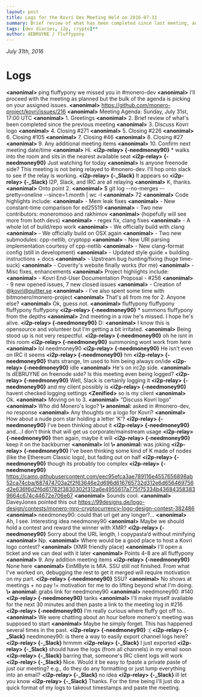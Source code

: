```yaml
---
layout: post
title: Logs for the Kovri Dev Meeting Held on 2016-07-31
summary: Brief review of what has been completed since last meeting, and Kovri Logo
tags: [dev diaries, i2p, crypto]**
author: dEBRUYNE / fluffypony
---
```


*July 31th, 2016*

# Logs

**\<anonimal>** ping fluffypony we missed you in #monero-dev
**\<anonimal>** I'll proceed with the meeting as planned but the bulk of the agenda is picking on your assigned issues.
**\<anonimal>** https://github.com/monero-project/kovri/issues/216
**\<anonimal>** Meeting Agenda: Sunday, July 31st, 17:00 UTC
**\<anonimal>** 1. Greetings
**\<anonimal>** 2. Brief review of what's been completed since the previous meeting
**\<anonimal>** 3. Discuss Kovri logo
**\<anonimal>** 4. Closing #271 
**\<anonimal>** 5. Closing #226 
**\<anonimal>** 6. Closing #105 
**\<anonimal>** 7. Closing #46 
**\<anonimal>** 8. Closing #27 
**\<anonimal>** 9. Any additional meeting items
**\<anonimal>** 10. Confirm next meeting date/time
**\<anonimal>** Hi.
**\<i2p-relay> {-needmoney90}** * walks into the room and sits in the nearest available seat
**\<i2p-relay> {-needmoney90}** Just watching for today
**\<anonimal>** Is anyone freenode side? This meeting is not being relayed to #monero-dev. I'll hop onto slack to see if the relay is working.
**\<i2p-relay> {-_Slack} <needmoney90>** It appears so
**\<i2p-relay> {-_Slack} <needmoney90>** I2P, Slack, and IRC are all relaying
**\<anonimal>** K, thanks.
**\<anonimal>** Onto point 2.
**\<anonimal>** $ git log --no-merges --pretty=oneline --since=1.month | wc -l
**\<anonimal>** 72
**\<anonimal>** Code highlights include:
**\<anonimal>** - Mem leak fixes
**\<anonimal>** - New constant-time comparison for ed25519
**\<anonimal>** - Two new contributors: moneromooo and rakhimov
**\<anonimal>** (hopefully will see more from both devs)
**\<anonimal>** - regex fix, clang fixes
**\<anonimal>** - A whole lot of build/repo work
**\<anonimal>** - We officially build with clang
**\<anonimal>** - We officially build on OSX again
**\<anonimal>** - Two new submodules: cpp-netlib, cryptopp
**\<anonimal>** - New URI parsing implementation courtesy of cpp-netlib
**\<anonimal>** - New clang-format config (still in development)
**\<anonimal>** - Updated style guide + building instructions + docs
**\<anonimal>** - Upstream bug hunting/fixing (huge time-suck)
**\<anonimal>** - Coverity's website finally works (for me)
**\<anonimal>** - Misc fixes, enhancements
**\<anonimal>** Project highlights include:
**\<anonimal>** - Kovri End-User Documentation Proposal - #256
**\<anonimal>** - 9 new opened issues, 7 new closed issues
**\<anonimal>** - Creation of @kovri@quitter.se
**\<anonimal>** - I've also spent some time with bitmonero/monero-project
**\<anonimal>** That's all from me for 2. Anyone else?
**\<anonimal>** Ok, guess not.
**\<anonimal>** fluffypony fluffypony fluffypony fluffypony 
**\<i2p-relay> {-needmoney90}** * summons fluffypony from the depths
**\<anonimal>** 2nd meeting in a row he's missed. I hope he's alive.
**\<i2p-relay> {-needmoney90}** D:
**\<anonimal>** I know this is opensource and volunteer but I'm getting a bit irritated.
**\<anonimal>** Being stood up is not very respectful.
**\<i2p-relay> {-needmoney90}** oh he isnt in this room
**\<i2p-relay> {-needmoney90}** summoning wont work from here
**\<anonimal>** lol needmoney90
**\<i2p-relay> {-needmoney90}** He isn’t even on IRC it seems
**\<i2p-relay> {-needmoney90}** hm
**\<i2p-relay> {-needmoney90}** thats strange, Im used to him being always on/ide
**\<i2p-relay> {-needmoney90}** idle
**\<anonimal>** He's on irc2p side.
**\<anonimal>** Is dEBRUYNE on freenode side? Is this meeting even being logged?
**\<i2p-relay> {-needmoney90}** Well, Slack is certainly logging it
**\<i2p-relay> {-needmoney90}** and my client possibly is
**\<i2p-relay> {-needmoney90}** havent checked logging settings
**\<Zenified>** so is my client
**\<anonimal>** Ok.
**\<anonimal>** Moving on to 3.
**\<anonimal>** "Discuss Kovri logo"
**\<anonimal>** Who did Monero's logo?
**\• anonimal:** asked in #monero-dev, no response
**\<anonimal>** Any thoughts on a logo for Kovri?
**\<anonimal>** How about a nude porn star holding a letter 'K'?
**\<i2p-relay> {-needmoney90}** I've been thinking about it
**\<i2p-relay> {-needmoney90}** and….I don’t think that will get us corporate/mainstream usage
**\<i2p-relay> {-needmoney90}** then again, maybe it will
**\<i2p-relay> {-needmoney90}** keep it on the backburner
**\<anonimal>** lol
**\• anonimal:** was joking
**\<i2p-relay> {-needmoney90}** I’ve been thinking some kind of K made of nodes (like the Ethereum Classic logo), but fading out on half
**\<i2p-relay> {-needmoney90}** though its probably too complex
**\<i2p-relay> {-needmoney90}** https://camo.githubusercontent.com/eec95efca3ae789116e4557656898ab52ca74cba/687474703a2f2f63646e2d696d616765732d312e6d656469756d2e636f6d2f6d61782f3830302f312a6e4955617a775f75334b436843583839664c674c44672e706e67
**\<anonimal>** Sounds cool.
**\<anonimal>** DaveyJones pointed this out https://99designs.de/logo-design/contests/monero-mro-cryptocurrency-logo-design-contest-382486
**\<anonimal>** needmoney90: could that url get any longer?...
**\<anonimal>** Ah, I see. Interesting idea needmoney90
**\<anonimal>** Maybe we should hold a contest and reward the winner with XMR?
**\<i2p-relay> {-needmoney90}** Sorry about the URL length, I copypasta’d without minifying
**\<anonimal>** Np.
**\<anonimal>** Where would be a good place to host a Kovri logo contest?
**\<anonimal>** (XMR friendly place)
**\<anonimal>** I'll open a ticket and we can deal with it later
**\<anonimal>** Points 4-8 are all fluffypony 
**\<anonimal>** 9. Any addition meeting items
**\<i2p-relay> {-needmoney90}** None here
**\<anonimal>** EinMByte is MIA. SSU still not finished. From what I've worked on, debugging the rest to get it merged will require motivation on my part.
**\<i2p-relay> {-needmoney90}** SSU?
**\<anonimal>** No shows at meetings + no pay != motivation for me to do lifting beyond what I'm doing.
**\• anonimal:** grabs link for needmoney90
**\<anonimal>** needmoney90: #140
**\<i2p-relay> {-needmoney90}** tanks
**\<anonimal>** I'll make myself available for the next 30 minutes and then paste a link to the meeting log in #216
**\<i2p-relay> {-needmoney90}** I’m really curious where fluffy got off to..
**\<anonimal>** We were chatting about an hour before monero's meeting was supposed to start
**\<anonimal>** Maybe he simply forget. This has happened several times in the past.
**\<i2p-relay> {-needmoney90}** :(
**\<i2p-relay> {-_Slack} <anonimal>** needmoney90: is there a way to easily export channel logs here?
**\<i2p-relay> {-_Slack} <needmoney90>** hrmmm
**\<i2p-relay> {-_Slack} <needmoney90>** I just exported
**\<i2p-relay> {-_Slack} <needmoney90>** should have the logs (from all channels) in my email soon
**\<i2p-relay> {-_Slack} <needmoney90>** barring that, someone's IRC client logs will work
**\<i2p-relay> {-_Slack} <anonimal>** Nice. Would it be easy to fpaste a private paste of just our meeting? e.g., do they do any formatting or just lump everything into an email?
**\<i2p-relay> {-_Slack} <needmoney90>** no idea
**\<i2p-relay> {-_Slack} <needmoney90>** ill let you know
**\<i2p-relay> {-_Slack} <anonimal>** Thanks. For the time being I'll just do a quick format of my logs to takeout timestamps and paste the meeting.